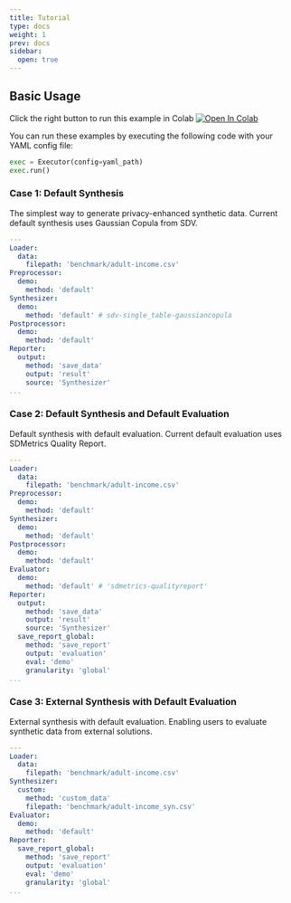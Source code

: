 ```yaml
---
title: Tutorial
type: docs
weight: 1
prev: docs
sidebar:
  open: true
---
```


## Basic Usage

Click the right button to run this example in Colab [![Open In Colab](https://colab.research.google.com/assets/colab-badge.svg)](https://colab.research.google.com/github/nics-tw/petsard/blob/628-guide---tutorial/demo/basic-usage.ipynb)

You can run these examples by executing the following code with your YAML config file:

```python
exec = Executor(config=yaml_path)
exec.run()
```


### Case 1: Default Synthesis

The simplest way to generate privacy-enhanced synthetic data.
Current default synthesis uses Gaussian Copula from SDV.

```yaml
---
Loader:
  data:
    filepath: 'benchmark/adult-income.csv'
Preprocessor:
  demo:
    method: 'default'
Synthesizer:
  demo:
    method: 'default' # sdv-single_table-gaussiancopula
Postprocessor:
  demo:
    method: 'default'
Reporter:
  output:
    method: 'save_data'
    output: 'result'
    source: 'Synthesizer'
...
```


### Case 2: Default Synthesis and Default Evaluation

Default synthesis with default evaluation.
Current default evaluation uses SDMetrics Quality Report.

```yaml
---
Loader:
  data:
    filepath: 'benchmark/adult-income.csv'
Preprocessor:
  demo:
    method: 'default'
Synthesizer:
  demo:
    method: 'default'
Postprocessor:
  demo:
    method: 'default'
Evaluator:
  demo:
    method: 'default' # 'sdmetrics-qualityreport'
Reporter:
  output:
    method: 'save_data'
    output: 'result'
    source: 'Synthesizer'
  save_report_global:
    method: 'save_report'
    output: 'evaluation'
    eval: 'demo'
    granularity: 'global'
...
```


### Case 3: External Synthesis with Default Evaluation

External synthesis with default evaluation.
Enabling users to evaluate synthetic data from external solutions.

```yaml
---
Loader:
  data:
    filepath: 'benchmark/adult-income.csv'
Synthesizer:
  custom:
    method: 'custom_data'
    filepath: 'benchmark/adult-income_syn.csv'
Evaluator:
  demo:
    method: 'default'
Reporter:
  save_report_global:
    method: 'save_report'
    output: 'evaluation'
    eval: 'demo'
    granularity: 'global'
...
```
